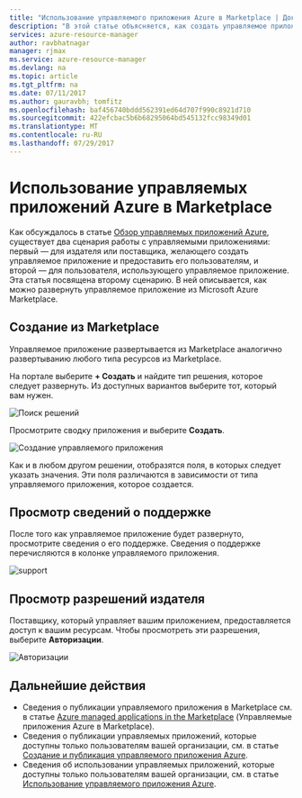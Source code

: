 ```yaml
---
title: "Использование управляемого приложения Azure в Marketplace | Документация Майкрософт"
description: "В этой статье объясняется, как создать управляемое приложение Azure, которое будет доступно в Marketplace."
services: azure-resource-manager
author: ravbhatnagar
manager: rjmax
ms.service: azure-resource-manager
ms.devlang: na
ms.topic: article
ms.tgt_pltfrm: na
ms.date: 07/11/2017
ms.author: gauravbh; tomfitz
ms.openlocfilehash: baf456740bddd562391ed64d707f990c8921d710
ms.sourcegitcommit: 422efcbac5b6b68295064bd545132fcc98349d01
ms.translationtype: MT
ms.contentlocale: ru-RU
ms.lasthandoff: 07/29/2017
---
```

# <a name="consume-azure-managed-applications-in-the-marketplace"></a>Использование управляемых приложений Azure в Marketplace

Как обсуждалось в статье [Обзор управляемых приложений Azure](managed-application-overview.md), существует два сценария работы с управляемыми приложениями: первый — для издателя или поставщика, желающего создать управляемое приложение и предоставить его пользователям, и второй — для пользователя, использующего управляемое приложение. Эта статья посвящена второму сценарию. В ней описывается, как можно развернуть управляемое приложение из Microsoft Azure Marketplace.

## <a name="create-from-the-marketplace"></a>Создание из Marketplace

Управляемое приложение развертывается из Marketplace аналогично развертыванию любого типа ресурсов из Marketplace. 

На портале выберите **+ Создать** и найдите тип решения, которое следует развернуть. Из доступных вариантов выберите тот, который вам нужен.

![Поиск решений](./media/managed-application-consume-marketplace/search-apps.png)

Просмотрите сводку приложения и выберите **Создать**.

![Создание управляемого приложения](./media/managed-application-consume-marketplace/create-marketplace-managed-app.png)

Как и в любом другом решении, отобразятся поля, в которых следует указать значения. Эти поля различаются в зависимости от типа управляемого приложения, которое создается. 

## <a name="view-support-information"></a>Просмотр сведений о поддержке

После того как управляемое приложение будет развернуто, просмотрите сведения о его поддержке. Сведения о поддержке перечисляются в колонке управляемого приложения.

![support](./media/managed-application-consume-marketplace/support.png)

## <a name="view-publisher-permissions"></a>Просмотр разрешений издателя

Поставщику, который управляет вашим приложением, предоставляется доступ к вашим ресурсам. Чтобы просмотреть эти разрешения, выберите **Авторизации**.

![Авторизации](./media/managed-application-consume-marketplace/authorizations.png)

## <a name="next-steps"></a>Дальнейшие действия

* Сведения о публикации управляемого приложения в Marketplace см. в статье [Azure managed applications in the Marketplace](managed-application-author-marketplace.md) (Управляемые приложения Azure в Marketplace).
* Сведения о публикации управляемых приложений, которые доступны только пользователям вашей организации, см. в статье [Создание и публикация управляемого приложения Azure](managed-application-publishing.md).
* Сведения об использовании управляемых приложений, которые доступны только пользователям вашей организации, см. в статье [Использование управляемого приложения Azure](managed-application-consumption.md).